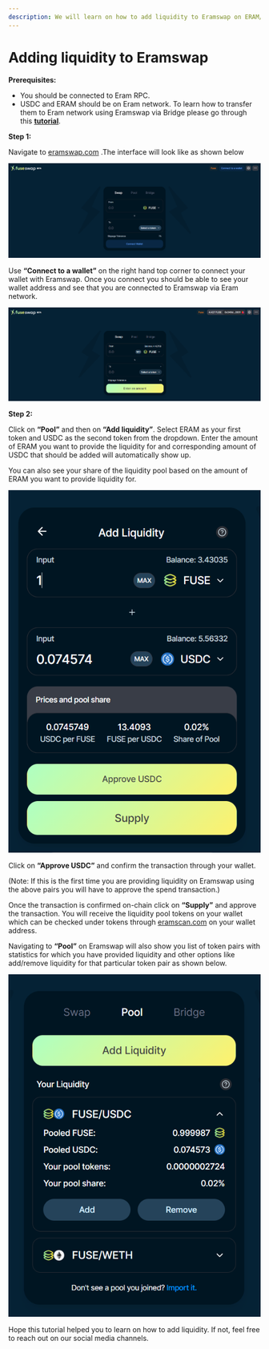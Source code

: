 ```yaml
---
description: We will learn on how to add liquidity to Eramswap on ERAM/USDC pair.
---
```


# Adding liquidity to Eramswap

**Prerequisites:**

* You should be connected to Eram RPC.
* USDC and ERAM should be on Eram network. To learn how to transfer them to Eram network using Eramswap via Bridge please go through this [**tutorial**](../../the-fuse-chain/token-bridges/transfer-fuse-using-bridge-on-fuseswap.md).

**Step 1:**

Navigate to [eramswap.com](https://eramswap.com/) .The interface will look like as shown below

![](../../.gitbook/assets/0%20%287%29.png)

Use **“Connect to a wallet”** on the right hand top corner to connect your wallet with Eramswap. Once you connect you should be able to see your wallet address and see that you are connected to Eramswap via Eram network.

![](../../.gitbook/assets/1%20%2810%29.png)

  
**Step 2:**

Click on **“Pool”** and then on **“Add liquidity”**. Select ERAM as your first token and USDC as the second token from the dropdown. Enter the amount of ERAM you want to provide the liquidity for and corresponding amount of USDC that should be added will automatically show up.

You can also see your share of the liquidity pool based on the amount of ERAM you want to provide liquidity for.

![](../../.gitbook/assets/2%20%2810%29.png)

Click on **“Approve USDC”** and confirm the transaction through your wallet.

\(Note: If this is the first time you are providing liquidity on Eramswap using the above pairs you will have to approve the spend transaction.\)

Once the transaction is confirmed on-chain click on **“Supply”** and approve the transaction. You will receive the liquidity pool tokens on your wallet which can be checked under tokens through [eramscan.com](https://eramscan.com/) on your wallet address.

Navigating to **“Pool”** on Eramswap will also show you list of token pairs with statistics for which you have provided liquidity and other options like add/remove liquidity for that particular token pair as shown below.

![](../../.gitbook/assets/3%20%289%29.png)

Hope this tutorial helped you to learn on how to add liquidity. If not, feel free to reach out on our social media channels.

